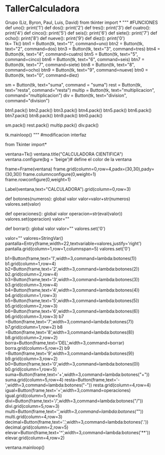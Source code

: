 # TallerCalculadora
Grupo (Liz, Byron, Paul, Luis, David)
from tkinter import *
"""
#FUNCIONES
def uno(): 
    print('1')
def dos(): 
    print('2')
def tres(): 
    print('3')
def cuatro(): 
    print('4')
def cinco(): 
    print('5')
def seis(): 
    print('6')
def siete(): 
    print('7')
def ocho(): 
    print('8')
def nueve(): 
    print('9')
def diez(): 
    print('0')    
tk= Tk()
btn1 = Button(tk, text="1", command=uno)
btn2 = Button(tk, text="2", command=dos)
btn3 = Button(tk, text="3", command=tres)
btn4 = Button(tk, text="4", command=cuatro)
btn5 = Button(tk, text="5", command=cinco)
btn6 = Button(tk, text="6", command=seis)
btn7 = Button(tk, text="7", command=siete)
btn8 = Button(tk, text="8", command=ocho)
btn9 = Button(tk, text="9", command=nueve)
btn0 = Button(tk, text="0", command=diez)

sm = Button(tk, text="suma", command = "suma")
rest = Button(tk, text="resta", command="resta")
multip = Button(tk, text="multiplicacion", command="multiplicacion")
div = Button(tk, text="division", command="division")

btn1.pack()
btn2.pack()
btn3.pack()
btn4.pack()
btn5.pack()
btn6.pack()
btn7.pack()
btn8.pack()
btn9.pack()
btn0.pack()

sm.pack()
rest.pack()
multip.pack()
div.pack()

tk.mainloop()
"""
#modificacion interfaz

from Tkinter import*


ventana=Tk()
ventana.title("CALCULADORA CIENTIFICA")
ventana.configure(bg = 'beige')# define el color de la ventana

frame=Frame(ventana)
frame.grid(column=0,row=4,padx=(30,30),pady=(30,30))
frame.columnconfigure(0,weight=1)
frame.rowconfigure(0,weight=1)

Label(ventana,text="CALCULADORA").grid(column=0,row=3)

def botones(numeros):
    global valor
    valor=valor+str(numeros)
    valores.set(valor)

def operaciones():
    global valor
    operacion=str(eval(valor))
    valores.set(operacion)
    valor=""

def borrar():
    global valor
    valor=""
    valores.set('0')
    
valor=""
valores=StringVar()
pantalla=Entry(frame,width=22,textvariable=valores,justify='right')
pantalla.grid(column=1,row=1,columnspan=5)
valores.set('0')


b1=Button(frame,text='1',width=3,command=lambda:botones(1))
b1.grid(column=1,row=4)
b2=Button(frame,text='2',width=3,command=lambda:botones(2))
b2.grid(column=2,row=4)
b3=Button(frame,text='3',width=3,command=lambda:botones(3))
b3.grid(column=3,row=4)
b4=Button(frame,text='4',width=3,command=lambda:botones(4))
b4.grid(column=1,row=3)
b5=Button(frame,text='5',width=3,command=lambda:botones(5))
b5.grid(column=2,row=3)
b6=Button(frame,text='6',width=3,command=lambda:botones(6))
b6.grid(column=3,row=3)
b7 =Button(frame,text='7',width=3,command=lambda:botones(7))
b7.grid(column=1,row=2)
b8 =Button(frame,text='8',width=3,command=lambda:botones(8))
b8.grid(column=2,row=2)
borra=Button(frame,text='DEL',width=3,command=borrar)
borra.grid(column=5,row=2)
b9 =Button(frame,text='9',width=3,command=lambda:botones(9))
b9.grid(column=3,row=2)
b0=Button(frame,text='0',width=3,command=lambda:botones(0))
b0.grid(column=1,row=5)
suma=Button(frame,text='+',width=3,command=lambda:botones("+"))
suma.grid(column=5,row=4)
resta=Button(frame,text='-',width=3,command=lambda:botones("-"))
resta.grid(column=4,row=4)
igual=Button(frame,text='=',width=3,command=operaciones)
igual.grid(column=5,row=5)
divi=Button(frame,text='/',width=3,command=lambda:botones("/"))
divi.grid(column=5,row=3)
multi=Button(frame,text='*',width=3,command=lambda:botones("*"))
multi.grid(column=4,row=3)
decimal=Button(frame,text='.',width=3,command=lambda:botones('.'))
decimal.grid(column=2,row=5)
elevar=Button(frame,text='^',width=3,command=lambda:botones('**'))
elevar.grid(column=4,row=2)

ventana.mainloop()


